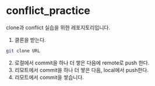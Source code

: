 # conflict_practice
clone과 conflict 실습을 위한 레포지토리입니다.

1. 클론을 받는다.
```bash 
git clone URL
```
2. 로컬에서 commit을 하나 더 쌓은 다음에 remote로 push 한다.
3. 리모트에서 commit을 하나 더 쌓은 다음, local에서 push한다.
4. 리모트에서 commit을 쌓습니다.
